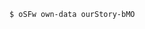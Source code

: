 ```
$ oSFw own-data ourStory-bMO
```
<!--![ourStory - GitHub Cover Photo_INTER](https://user-images.githubusercontent.com/8133349/175181465-a274f766-5f59-4b4e-ae19-70f82a17b11f.png)
ourStory is an open source protocol for creating collaborative communities.

**Here are some ideas to get you started:**

🙋‍♀️ A short introduction - what is your organization all about?
🌈 Contribution guidelines - how can the community get involved?
👩‍💻 Useful resources - where can the community find your docs? Is there anything else the community should know?
🍿 Fun facts - what does your team eat for breakfast?
🧙 Remember, you can do mighty things with the power of [Markdown](https://docs.github.com/github/writing-on-github/getting-started-with-writing-and-formatting-on-github/basic-writing-and-formatting-syntax)
-->

